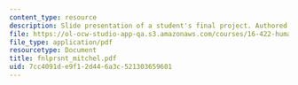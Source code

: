 ```yaml
---
content_type: resource
description: Slide presentation of a student's final project. Authored by Paul Mitchell.
file: https://ol-ocw-studio-app-qa.s3.amazonaws.com/courses/16-422-human-supervisory-control-of-automated-systems-spring-2004/7cc4091de9f12d446a3c521303659601_fnlprsnt_mitchel.pdf
file_type: application/pdf
resourcetype: Document
title: fnlprsnt_mitchel.pdf
uid: 7cc4091d-e9f1-2d44-6a3c-521303659601
---
```

